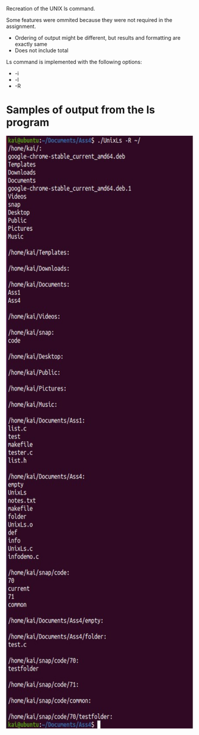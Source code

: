 Recreation of the UNIX ls command.

Some features were ommited because they were not required in the assignment.
  
* Ordering of output might be different, but results and formatting are exactly same
* Does not include total
  
Ls command is implemented with the following options: 

* -i 
* -l 
* -R
  
# Samples of output from the ls program

<p align="center">
  <a href="https://github.com/RedDogClifford/Unix-Ls/blob/main/Sample_Images/">
    <img src="sample_output_1_part1.jpg" alt="Logo" width="600" height="1600">
  </a>
</p>
